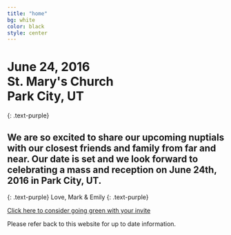 ```yaml
---
title: "home"
bg: white
color: black
style: center
---
```


# June 24, 2016 <br> St. Mary's Church <br> Park City, UT
{: .text-purple}

<span class="fa-stack subtlecircle" style="font-size:100px; background:rgba(255,166,0,0.1)">
  <i class="fa fa-circle fa-stack-2x text-white"></i>
  <i class="fa fa-bicycle fa-stack-1x text-orange"></i>
</span>

## We are so excited to share our upcoming nuptials with our closest friends and family from far and near.  Our date is set and we look forward to celebrating a mass and reception on June 24th, 2016 in Park City, UT.
{: .text-purple}
Love,
Mark & Emily
{: .text-purple}

[Click here to consider going green with your invite](https://docs.google.com/forms/d/1xw9uYCRPT_UH3unPytdxri-s7x245bmZm9mICbK_KnQ/viewform?usp=send_form)

Please refer back to this website for up to date information.
